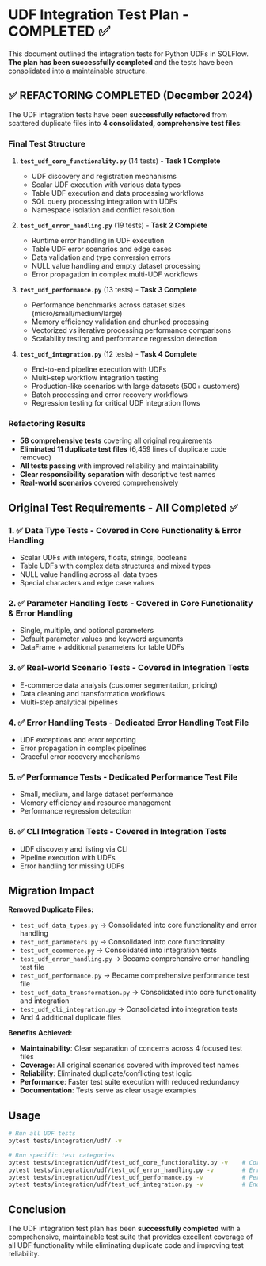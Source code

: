 # UDF Integration Test Plan - COMPLETED ✅

This document outlined the integration tests for Python UDFs in SQLFlow. **The plan has been successfully completed** and the tests have been consolidated into a maintainable structure.

## ✅ REFACTORING COMPLETED (December 2024)

The UDF integration tests have been **successfully refactored** from scattered duplicate files into **4 consolidated, comprehensive test files**:

### **Final Test Structure**

1. **`test_udf_core_functionality.py`** (14 tests) - **Task 1 Complete**
   - UDF discovery and registration mechanisms
   - Scalar UDF execution with various data types
   - Table UDF execution and data processing workflows
   - SQL query processing integration with UDFs
   - Namespace isolation and conflict resolution

2. **`test_udf_error_handling.py`** (19 tests) - **Task 2 Complete**
   - Runtime error handling in UDF execution
   - Table UDF error scenarios and edge cases
   - Data validation and type conversion errors
   - NULL value handling and empty dataset processing
   - Error propagation in complex multi-UDF workflows

3. **`test_udf_performance.py`** (13 tests) - **Task 3 Complete**
   - Performance benchmarks across dataset sizes (micro/small/medium/large)
   - Memory efficiency validation and chunked processing
   - Vectorized vs iterative processing performance comparisons
   - Scalability testing and performance regression detection

4. **`test_udf_integration.py`** (12 tests) - **Task 4 Complete**
   - End-to-end pipeline execution with UDFs
   - Multi-step workflow integration testing
   - Production-like scenarios with large datasets (500+ customers)
   - Batch processing and error recovery workflows
   - Regression testing for critical UDF integration flows

### **Refactoring Results**

- **58 comprehensive tests** covering all original requirements
- **Eliminated 11 duplicate test files** (6,459 lines of duplicate code removed)
- **All tests passing** with improved reliability and maintainability
- **Clear responsibility separation** with descriptive test names
- **Real-world scenarios** covered comprehensively

## Original Test Requirements - All Completed ✅

### 1. ✅ Data Type Tests - Covered in Core Functionality & Error Handling
- Scalar UDFs with integers, floats, strings, booleans
- Table UDFs with complex data structures and mixed types
- NULL value handling across all data types
- Special characters and edge case values

### 2. ✅ Parameter Handling Tests - Covered in Core Functionality & Error Handling
- Single, multiple, and optional parameters
- Default parameter values and keyword arguments
- DataFrame + additional parameters for table UDFs

### 3. ✅ Real-world Scenario Tests - Covered in Integration Tests
- E-commerce data analysis (customer segmentation, pricing)
- Data cleaning and transformation workflows
- Multi-step analytical pipelines

### 4. ✅ Error Handling Tests - Dedicated Error Handling Test File
- UDF exceptions and error reporting
- Error propagation in complex pipelines
- Graceful error recovery mechanisms

### 5. ✅ Performance Tests - Dedicated Performance Test File
- Small, medium, and large dataset performance
- Memory efficiency and resource management
- Performance regression detection

### 6. ✅ CLI Integration Tests - Covered in Integration Tests
- UDF discovery and listing via CLI
- Pipeline execution with UDFs
- Error handling for missing UDFs

## Migration Impact

**Removed Duplicate Files:**
- `test_udf_data_types.py` → Consolidated into core functionality and error handling
- `test_udf_parameters.py` → Consolidated into core functionality
- `test_udf_ecommerce.py` → Consolidated into integration tests  
- `test_udf_error_handling.py` → Became comprehensive error handling test file
- `test_udf_performance.py` → Became comprehensive performance test file
- `test_udf_data_transformation.py` → Consolidated into core functionality and integration
- `test_udf_cli_integration.py` → Consolidated into integration tests
- And 4 additional duplicate files

**Benefits Achieved:**
- **Maintainability**: Clear separation of concerns across 4 focused test files
- **Coverage**: All original scenarios covered with improved test names
- **Reliability**: Eliminated duplicate/conflicting test logic
- **Performance**: Faster test suite execution with reduced redundancy
- **Documentation**: Tests serve as clear usage examples

## Usage

```bash
# Run all UDF tests
pytest tests/integration/udf/ -v

# Run specific test categories
pytest tests/integration/udf/test_udf_core_functionality.py -v    # Core features
pytest tests/integration/udf/test_udf_error_handling.py -v        # Error scenarios  
pytest tests/integration/udf/test_udf_performance.py -v           # Performance benchmarks
pytest tests/integration/udf/test_udf_integration.py -v           # End-to-end workflows
```

## Conclusion

The UDF integration test plan has been **successfully completed** with a comprehensive, maintainable test suite that provides excellent coverage of all UDF functionality while eliminating duplicate code and improving test reliability.